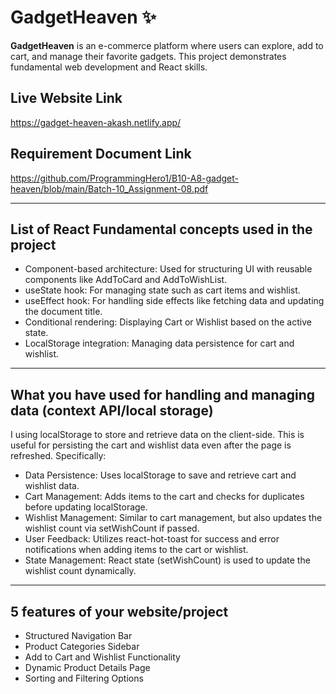 <!-- # React + Vite

This template provides a minimal setup to get React working in Vite with HMR and some ESLint rules.

Currently, two official plugins are available:

- [@vitejs/plugin-react](https://github.com/vitejs/vite-plugin-react/blob/main/packages/plugin-react/README.md) uses [Babel](https://babeljs.io/) for Fast Refresh
- [@vitejs/plugin-react-swc](https://github.com/vitejs/vite-plugin-react-swc) uses [SWC](https://swc.rs/) for Fast Refresh -->

# GadgetHeaven ✨

**GadgetHeaven** is an e-commerce platform where users can explore, add to cart, and manage their favorite gadgets. This project demonstrates fundamental web development and React skills.

## Live Website Link
https://gadget-heaven-akash.netlify.app/  


## Requirement Document Link
https://github.com/ProgrammingHero1/B10-A8-gadget-heaven/blob/main/Batch-10_Assignment-08.pdf

---

## List of React Fundamental concepts used in the project

- Component-based architecture: Used for structuring UI with reusable components like AddToCard and AddToWishList.
- useState hook: For managing state such as cart items and wishlist.
- useEffect hook: For handling side effects like fetching data and updating the document title.
- Conditional rendering: Displaying Cart or Wishlist based on the active state.
- LocalStorage integration: Managing data persistence for cart and wishlist.

---
## What you have used for handling and managing data (context API/local storage)

I using localStorage to store and retrieve data on the client-side. This is useful for persisting the cart and wishlist data even after the page is refreshed. Specifically:

- Data Persistence: Uses localStorage to save and retrieve cart and wishlist data.
- Cart Management: Adds items to the cart and checks for duplicates before updating localStorage.
- Wishlist Management: Similar to cart management, but also updates the wishlist count via setWishCount if passed.
- User Feedback: Utilizes react-hot-toast for success and error notifications when adding items to the cart or wishlist.
- State Management: React state (setWishCount) is used to update the wishlist count dynamically.

---
## 5 features of your website/project

- Structured Navigation Bar
- Product Categories Sidebar
- Add to Cart and Wishlist Functionality
- Dynamic Product Details Page
- Sorting and Filtering Options